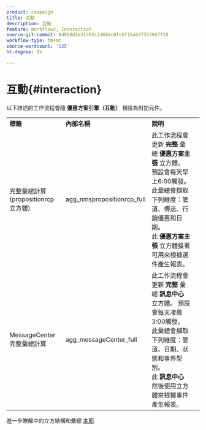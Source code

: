 ```yaml
---
product: campaign
title: 互動
description: 互動
feature: Workflows, Interaction
source-git-commit: 8d9b8d3e31362c2d69ec0fc6f16ab375538d7f10
workflow-type: tm+mt
source-wordcount: '135'
ht-degree: 8%

---
```



# 互動{#interaction}

以下詳述的工作流程會隨 **優惠方案引擎（互動）** 預設為附加元件。

<table> 
 <tbody> 
  <tr> 
   <td> <strong>標籤</strong><br /> </td> 
   <td> <strong>內部名稱</strong><br /> </td> 
   <td> <strong>說明</strong><br /> </td> 
  </tr> 
  <tr> 
   <td> <span class="uicontrol">完整彙總計算 (propositionrcp 立方體)</span> <br /> </td> 
   <td> <span class="uicontrol">agg_nmspropositionrcp_full</span> <br /> </td> 
   <td> 此工作流程會更新 <strong>完整</strong> 彙總 <strong>優惠方案主張</strong> 立方體。 預設會每天早上6:00觸發。 此彙總會擷取下列維度：管道、傳送、行銷優惠和日期。<br /> 此 <strong>優惠方案主張</strong> 立方體接著可用來根據選件產生報表。<br /> </td> 
  </tr> 
   <tr> 
   <td> <span class="uicontrol">MessageCenter完整彙總計算</span> <br /> </td> 
   <td> <span class="uicontrol">agg_messageCenter_full</span> <br /> </td> 
   <td> 此工作流程會更新 <strong>完整</strong> 彙總 <strong>訊息中心</strong> 立方體。 預設會每天凌晨3:00觸發。 此彙總會擷取下列維度：管道、日期、狀態和事件型別。<br /> 此 <strong>訊息中心</strong> 然後使用立方體來根據事件產生報表。 <br /> </td> 
   <td> <br /> </td> 
  </tr> 
 </tbody> 
</table>

進一步瞭解中的立方結構和彙總 [本節](../../v8/reporting/gs-cubes.md).


